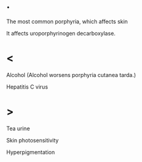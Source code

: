 # .

The most common porphyria, which affects skin

It affects uroporphyrinogen decarboxylase.

# <

Alcohol (Alcohol worsens porphyria cutanea tarda.)

Hepatitis C virus

# >

Tea urine

Skin photosensitivity

Hyperpigmentation
